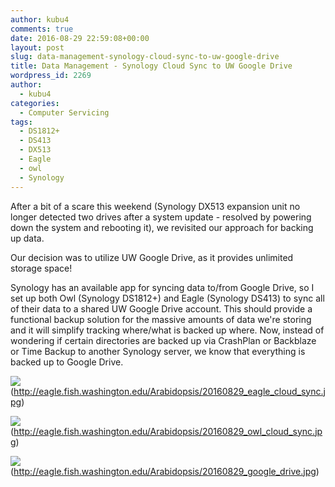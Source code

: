 ```yaml
---
author: kubu4
comments: true
date: 2016-08-29 22:59:08+00:00
layout: post
slug: data-management-synology-cloud-sync-to-uw-google-drive
title: Data Management - Synology Cloud Sync to UW Google Drive
wordpress_id: 2269
author:
  - kubu4
categories:
  - Computer Servicing
tags:
  - DS1812+
  - DS413
  - DX513
  - Eagle
  - owl
  - Synology
---
```


After a bit of a scare this weekend (Synology DX513 expansion unit no longer detected two drives after a system update - resolved by powering down the system and rebooting it), we revisited our approach for backing up data.

Our decision was to utilize UW Google Drive, as it provides unlimited storage space!

Synology has an available app for syncing data to/from Google Drive, so I set up both Owl (Synology DS1812+) and Eagle (Synology DS413) to sync all of their data to a shared UW Google Drive account. This should provide a functional backup solution for the massive amounts of data we're storing and it will simplify tracking where/what is backed up where. Now, instead of wondering if certain directories are backed up via CrashPlan or Backblaze or Time Backup to another Synology server, we know that everything is backed up to Google Drive.





![](https://eagle.fish.washington.edu/Arabidopsis/20160829_eagle_cloud_sync.jpg)(http://eagle.fish.washington.edu/Arabidopsis/20160829_eagle_cloud_sync.jpg)



![](https://eagle.fish.washington.edu/Arabidopsis/20160829_owl_cloud_sync.jpg)(http://eagle.fish.washington.edu/Arabidopsis/20160829_owl_cloud_sync.jpg)





![](https://eagle.fish.washington.edu/Arabidopsis/20160829_google_drive.jpg)(http://eagle.fish.washington.edu/Arabidopsis/20160829_google_drive.jpg)
